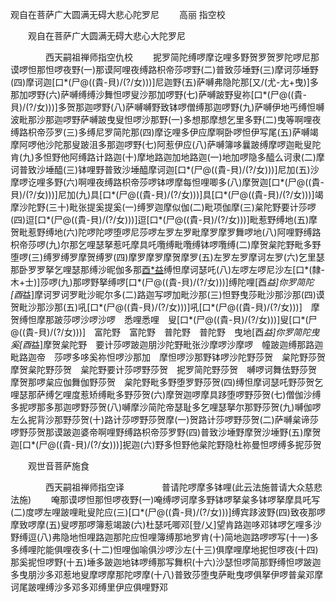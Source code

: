  观自在菩萨广大圆满无碍大悲心陀罗尼
　　高丽 指空校




　　观自在菩萨广大圆满无碍大悲心大陀罗尼

　　　　西天嗣祖禅师指空仇校
　　抳罗简陀缚啰摩讫哩多野贺罗贺罗陀啰尼那谟啰怛那怛啰夜野(一)那谟阿哩夜缚路枳帝莎啰野(二)普致莎埵野(三)摩诃莎埵野(四)摩诃迦[口*(尸@((貴-貝)/(?/女)))]尼迦野(五)萨嚩弗隐陀那[又/(尤-尢+曳)]多那加啰野(六)萨嚩缚缚沙舞怛啰叟沙那加啰野(七)萨嚩跛野叟祢[口*(尸@((貴-貝)/(?/女)))]多贺那迦啰野(八)萨嚩嚩野致钵啰僧缚那迦啰野(九)萨嚩伊地丐缚怛嚩波毗那沙那迦啰野萨嚩跛曳叟怛啰沙那野(一)多想那摩想乞里多野(二)曳等啊哩夜缚路枳帝莎罗(三)多缚尼罗简陀那(四)摩讫哩多伊应摩啊卧啰怛伊写尾(五)萨嚩竭摩阿啰他沙陀那叟跛沮多那迦啰野(七)阿惹伊应(八)萨嚩簿哆曩跛缚摩啰迦毗叟陀肯(九)多怛野他阿缚路计路迦(十)摩地路迦加地路迦(一)地加啰隐多醯么诃隶(二)摩诃普致沙埵醯(三)钵哩野普致沙埵醯摩诃迦[口*(尸@((貴-貝)/(?/女)))]尼加(五)沙摩啰讫哩多野(六)啊哩夜缚路枳帝莎啰钵啰摩每怛哩唧多(八)摩贺迦[口*(尸@((貴-貝)/(?/女)))]尼加(九)具[口*(尸@((貴-貝)/(?/女)))]具[口*(尸@((貴-貝)/(?/女)))]竭摩沙陀野(三十)毗张提奚提奚(一)缚罗迦摩似伽(二)毗项伽摩(三)枲陀野要计莎啰(四)逗[口*(尸@((貴-貝)/(?/女)))]逗[口*(尸@((貴-貝)/(?/女)))]毗惹野缚地(五)摩贺毗惹野缚地(六)陀啰陀啰堕啰尼莎啰左罗左罗毗摩罗摩罗舞啰地(八)阿哩野缚路枳帝莎啰(九)尔那乞哩瑟拏惹吒摩具吒囕缚毗囕缚钵啰囕缚(二)摩贺枲陀野毗多野堕啰(三)缚罗缚罗摩贺缚罗(四)摩罗摩罗摩贺摩罗(五)左罗左罗摩诃左罗(六)乞里瑟那卧罗罗拏乞哩瑟那缚沙昵伽多那[酉*益](七)缚怛摩诃瑟吒(八)左啰左啰尼沙左[口*(隸-木+士)]莎啰(九)那啰野拏缚啰[口*(尸@((貴-貝)/(?/女)))]缚陀哩[酉*益]你罗简陀[酉*益]摩诃罗诃罗毗沙昵尔多(二)路迦写啰加毗沙那(三)怛野曳莎毗沙那沙那(四)谟贺毗沙那沙那(五)吼[口*(尸@((貴-貝)/(?/女)))]吼[口*(尸@((貴-貝)/(?/女)))]　摩贺缚怛摩那跛莎啰沙啰沙啰　悉哩悉哩　叟[口*(尸@((貴-貝)/(?/女)))]叟[口*(尸@((貴-貝)/(?/女)))]　富陀野　富陀野　普陀野　普陀野　曳地[酉*益]你罗简陀曳奚[酉*益]摩贺枲陀野　要计莎啰跛迦朋沙陀野毗张沙摩啰沙摩啰　幢跛迦缚那路迦毗路迦帝　莎啰多哆奚祢怛啰沙那加　摩怛啰沙那野钵啰沙陀野莎贺　枲陀野莎贺　摩贺枲陀野莎贺　枲陀野要计莎啰野莎贺　抳罗简陀野莎贺　嚩啰诃舞佉野莎贺　摩贺那啰枲应伽舞伽野莎贺　枲陀野毗多野堕罗野莎贺(四)缚怛摩诃瑟吒野莎贺乞哩瑟那萨缚乞哩度惹矫缚毗多野莎贺(六)摩贺迦啰摩具跢堕啰野莎贺(七)僧伽沙缚多抳啰那多那迦啰野莎贺(八)嚩摩沙简陀帝瑟耻多乞哩瑟拏尔那野莎贺(九)嚩伽啰左么抳背沙那野莎贺(十)路计莎啰野莎贺摩(一)贺路计莎啰野莎贺(二)萨嚩枲谛莎啰野莎贺那谟跛迦婆帝啊哩野缚路枳帝莎罗野(四)普致沙埵野摩贺沙埵野(五)摩贺迦[口*(尸@((貴-貝)/(?/女)))]抳迦(六)野多怛野他枲陀野隐杜祢曼怛啰缚多抳莎贺

　　观世音菩萨施食

　　　　西天嗣祖禅师指空译
　　　　普请陀啰摩多钵哩(此云法施普请大众慈悲法施)
　　唵那谟啰怛那怛啰夜野(一)唵缚啰诃摩多野钵啰拏枲多钵啰拏摩具吒写(二)度啰左哩跛哩毗叟陀应(三)[口*(尸@((貴-貝)/(?/女)))]缚宾跢波野(四)致夜那啰摩致啰摩(五)叟啰那啰簿惹竭跛(六)杜瑟吒唧邓[登/乂]望肯路迦哆邓钵啰乞哩多沙野缚逗(八)弗隐地怛哩路迦那陀应怛哩簿缚那地罗肯(十)简地迦路啰啰写(十一)多多缚哩陀能俱哩夜多(十二)怛哩伽喻俱沙啰沙左(十三)俱摩哩摩地抳怛啰夜(十四)那奚抳怛啰野(十五)埵多跛迦地钵啰缚那写舞枳(十六)沙瑟怛啰简那野缚怛啰跛迦多曳朋沙多邓惹地叟摩啰摩那陀啰摩(十八)普致莎堕曳萨毗曳啰俱拏伊啰普枲邓摩诃尾跛哩缚沙多邓多邓缚里伊应俱哩野邓

